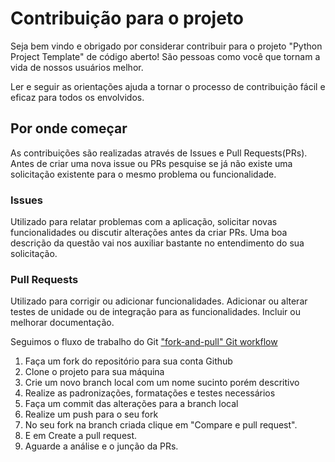 # Contribuição para o projeto #

Seja bem vindo e obrigado por considerar contribuir para o projeto "Python Project Template" de código aberto! São pessoas como você que tornam a vida de nossos usuários melhor.

Ler e seguir as orientações ajuda a tornar o processo de contribuição fácil e eficaz para todos os envolvidos.

## Por onde começar ##

As contribuições são realizadas através de Issues e Pull Requests(PRs).
Antes de criar uma nova issue ou PRs pesquise se já não existe uma solicitação existente para o mesmo problema ou funcionalidade.

### Issues ###
Utilizado para relatar problemas com a aplicação, solicitar novas funcionalidades ou discutir alterações antes da criar PRs.
Uma boa descrição da questão vai nos auxiliar bastante no entendimento do sua solicitação.

### Pull Requests ###
Utilizado para corrigir ou adicionar funcionalidades.
Adicionar ou alterar testes de unidade ou de integração para as funcionalidades.
Incluir ou melhorar documentação.

Seguimos o fluxo de trabalho do Git ["fork-and-pull" Git workflow](https://github.com/susam/gitpr)

1. Faça um fork do repositório para sua conta Github
2. Clone o projeto para sua máquina
3. Crie um novo branch local com um nome sucinto porém descritivo
4. Realize as padronizações, formatações e testes necessários
5. Faça um commit das alterações para a branch local
6. Realize um push para o seu fork
7. No seu fork na branch criada clique em "Compare e pull request".
8. E em Create a pull request.
9. Aguarde a análise e o junção da PRs.
